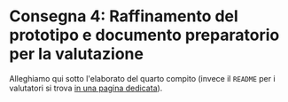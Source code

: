 <script>
	import { base } from '$app/paths';
	import Prose from '$lib/Prose.svelte';
	import PdfAttachment from '$lib/PdfAttachment.svelte';
</script>

<Prose>

# Consegna 4: Raffinamento del prototipo e documento preparatorio per la valutazione

Alleghiamo qui sotto l'elaborato del quarto compito (invece il `README` per i valutatori si trova [in una pagina dedicata]({base}/consegne/compito4-valutatori)).

</Prose>

<div class="container mx-auto my-8 px-8">
	<PdfAttachment
		src="{base}/consegne/compito4/Utenti Scontenti - Raffinamento del prototipo e documento preparatorio per la valutazione.pdf"
		fileName="Utenti Scontenti - Raffinamento del prototipo e documento preparatorio per la valutazione.pdf"
	/>
</div>
